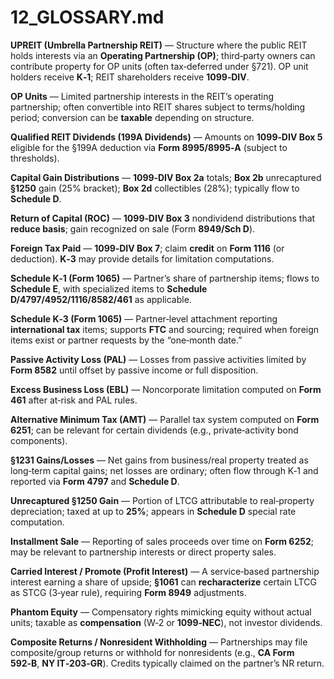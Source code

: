 # 12_GLOSSARY.md

**UPREIT (Umbrella Partnership REIT)** — Structure where the public REIT holds interests via an **Operating Partnership (OP)**; third‑party owners can contribute property for OP units (often tax‑deferred under §721). OP unit holders receive **K‑1**; REIT shareholders receive **1099‑DIV**.

**OP Units** — Limited partnership interests in the REIT’s operating partnership; often convertible into REIT shares subject to terms/holding period; conversion can be **taxable** depending on structure.

**Qualified REIT Dividends (199A Dividends)** — Amounts on **1099‑DIV Box 5** eligible for the §199A deduction via **Form 8995/8995‑A** (subject to thresholds).

**Capital Gain Distributions** — **1099‑DIV Box 2a** totals; **Box 2b** unrecaptured **§1250** gain (25% bracket); **Box 2d** collectibles (28%); typically flow to **Schedule D**.

**Return of Capital (ROC)** — **1099‑DIV Box 3** nondividend distributions that **reduce basis**; gain recognized on sale (Form **8949/Sch D**).

**Foreign Tax Paid** — **1099‑DIV Box 7**; claim **credit** on **Form 1116** (or deduction). **K‑3** may provide details for limitation computations.

**Schedule K‑1 (Form 1065)** — Partner’s share of partnership items; flows to **Schedule E**, with specialized items to **Schedule D/4797/4952/1116/8582/461** as applicable.

**Schedule K‑3 (Form 1065)** — Partner‑level attachment reporting **international tax** items; supports **FTC** and sourcing; required when foreign items exist or partner requests by the “one‑month date.”

**Passive Activity Loss (PAL)** — Losses from passive activities limited by **Form 8582** until offset by passive income or full disposition.

**Excess Business Loss (EBL)** — Noncorporate limitation computed on **Form 461** after at‑risk and PAL rules.

**Alternative Minimum Tax (AMT)** — Parallel tax system computed on **Form 6251**; can be relevant for certain dividends (e.g., private‑activity bond components).

**§1231 Gains/Losses** — Net gains from business/real property treated as long‑term capital gains; net losses are ordinary; often flow through K‑1 and reported via **Form 4797** and **Schedule D**.

**Unrecaptured §1250 Gain** — Portion of LTCG attributable to real‑property depreciation; taxed at up to **25%**; appears in **Schedule D** special rate computation.

**Installment Sale** — Reporting of sales proceeds over time on **Form 6252**; may be relevant to partnership interests or direct property sales.

**Carried Interest / Promote (Profit Interest)** — A service‑based partnership interest earning a share of upside; **§1061** can **recharacterize** certain LTCG as STCG (3‑year rule), requiring **Form 8949** adjustments.

**Phantom Equity** — Compensatory rights mimicking equity without actual units; taxable as **compensation** (W‑2 or **1099‑NEC**), not investor dividends.

**Composite Returns / Nonresident Withholding** — Partnerships may file composite/group returns or withhold for nonresidents (e.g., **CA Form 592‑B**, **NY IT‑203‑GR**). Credits typically claimed on the partner’s NR return.
